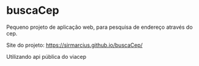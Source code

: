 # buscaCep

Pequeno projeto de aplicação web, para pesquisa de endereço através do cep.

Site do projeto: https://sirmarcius.github.io/buscaCep/

Utilizando api pública do viacep

